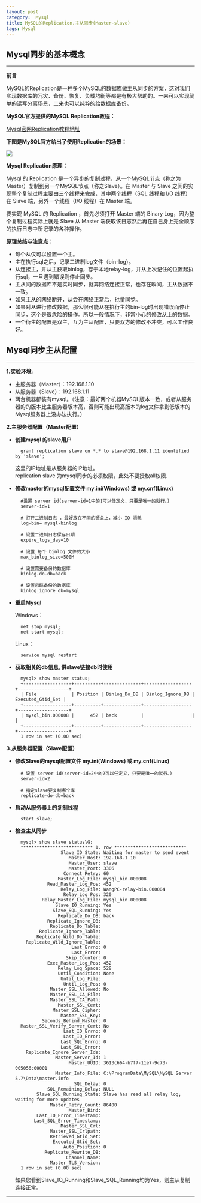 ```yaml
---
layout: post
category:  Mysql 
title: MySQL的Replication.主从同步(Master-slave)
tags: Mysql
---
```

## **Mysql同步的基本概念** ##
----------
**前言**

MySQL的Replication是一种多个MySQL的数据库做主从同步的方案，这对我们实现数据库的冗灾、备份、恢复、负载均衡等都是有极大帮助的。一来可以实现简单的读写分离场景，二来也可以纯粹的给数据库备份。<br>

**MySQL官方提供的MySQL Replication教程：**

[Mysql官网Replication教程地址](https://dev.mysql.com/doc/refman/5.6/en/replication.html)

**下图是MySQL官方给出了使用Replication的场景：**

![](http://dl.iteye.com/upload/attachment/0076/1660/4a9328c6-a24d-34d4-9fd3-fd39e39fcec5.jpg)

**Mysql Replication原理：**

Mysql 的 Replication 是一个异步的复制过程，从一个MySQL节点（称之为Master）复制到另一个MySQL节点（称之Slave）。在 Master 与 Slave 之间的实现整个复制过程主要由三个线程来完成，其中两个线程（SQL 线程和 I/O 线程）在 Slave 端，另外一个线程（I/O 线程）在 Master 端。

要实现 MySQL 的 Replication ，首先必须打开 Master 端的 Binary Log，因为整个复制过程实际上就是 Slave 从 Master 端获取该日志然后再在自己身上完全顺序的执行日志中所记录的各种操作。

**原理总结与注意点：**

* 每个从仅可以设置一个主。
* 主在执行sql之后，记录二进制log文件（bin-log）。
* 从连接主，并从主获取binlog，存于本地relay-log，并从上次记住的位置起执行sql，一旦遇到错误则停止同步。
* 主从间的数据库不是实时同步，就算网络连接正常，也存在瞬间，主从数据不一致。
* 如果主从的网络断开，从会在网络正常后，批量同步。
* 如果对从进行修改数据，那么很可能从在执行主的bin-log时出现错误而停止同步，这个是很危险的操作。所以一般情况下，非常小心的修改从上的数据。
* 一个衍生的配置是双主，互为主从配置，只要双方的修改不冲突，可以工作良好。

## **Mysql同步主从配置** ##
----------

**1.实验环境:**

* 主服务器（Master）：192.168.1.10
* 从服务器（Slave）：192.168.1.11
* 两台机器都装有mysql。（注意：最好两个机器MySQL版本一致，或者从服务器的的版本比主服务器版本高，否则可能出现高版本的log文件拿到低版本的Mysql服务器上没办法执行。）

**2.主服务器配置（Master配置）**

* **创建mysql 的slave用户**

		grant replication slave on *.* to slave@192.168.1.11 identified by 'slave';

	这里的IP地址是从服务器的IP地址。<br>
	replication slave 为mysql同步的必须权限，此处不要授权all权限.

* **修改master的mysql配置文件 my.ini(Windows) 或 my.cnf(Linux)**


		#设置 server id(server-id=1中的1可以任定义，只要是唯一的就行。)
		server-id=1 
	
		# 打开二进制日志 ，最好放在不同的硬盘上，减小 IO 消耗
		log-bin= mysql-binlog
	
		# 设置二进制日志保存日期
		expire_logs_day=10
	
		# 设置 每个 binlog 文件的大小
		max_binlog_size=500M
	
		# 设置需要备份的数据库
		binlog-do-db=back

		# 设置忽略备份的数据库
		binlog_ignore_db=mysql

	
* **重启Mysql**
	
	Windows：

		net stop mysql;
		net start mysql;

	Linux：

		service mysql restart

* **获取相关的db信息, 供slave链接db时使用**

		mysql> show master status;
		+------------------+----------+--------------+------------------+-------------------+
		| File             | Position | Binlog_Do_DB | Binlog_Ignore_DB | Executed_Gtid_Set |
		+------------------+----------+--------------+------------------+-------------------+
		| mysql_bin.000008 |      452 | back         |                  |                   |
		+------------------+----------+--------------+------------------+-------------------+
		1 row in set (0.00 sec)


**3.从服务器配置（Slave配置）**

* **修改Slave的mysql配置文件 my.ini(Windows) 或 my.cnf(Linux)**

		# 设置 server id(server-id=2中的2可以任定义，只要是唯一的就行。)
		server-id=2 
		
		# 指定slave要复制哪个库
		replicate-do-db=back

* **启动从服务器上的复制线程**

		start slave;

* **检查主从同步**

		mysql> show slave status\G;
		*************************** 1. row ***************************
		               Slave_IO_State: Waiting for master to send event
		                  Master_Host: 192.168.1.10
		                  Master_User: slave
		                  Master_Port: 3306
		                Connect_Retry: 60
		              Master_Log_File: mysql_bin.000008
		          Read_Master_Log_Pos: 452
		               Relay_Log_File: WangPC-relay-bin.000004
		                Relay_Log_Pos: 320
		        Relay_Master_Log_File: mysql_bin.000008
		             Slave_IO_Running: Yes
		            Slave_SQL_Running: Yes
		              Replicate_Do_DB: back
		          Replicate_Ignore_DB:
		           Replicate_Do_Table:
		       Replicate_Ignore_Table:
		      Replicate_Wild_Do_Table:
		  Replicate_Wild_Ignore_Table:
		                   Last_Errno: 0
		                   Last_Error:
		                 Skip_Counter: 0
		          Exec_Master_Log_Pos: 452
		              Relay_Log_Space: 528
		              Until_Condition: None
		               Until_Log_File:
		                Until_Log_Pos: 0
		           Master_SSL_Allowed: No
		           Master_SSL_CA_File:
		           Master_SSL_CA_Path:
		              Master_SSL_Cert:
		            Master_SSL_Cipher:
		               Master_SSL_Key:
		        Seconds_Behind_Master: 0
		Master_SSL_Verify_Server_Cert: No
		                Last_IO_Errno: 0
		                Last_IO_Error:
		               Last_SQL_Errno: 0
		               Last_SQL_Error:
		  Replicate_Ignore_Server_Ids:
		             Master_Server_Id: 1
		                  Master_UUID: 3613c664-b7f7-11e7-9c73-005056c00001
		             Master_Info_File: C:\ProgramData\MySQL\MySQL Server 5.7\Data\master.info
		                    SQL_Delay: 0
		          SQL_Remaining_Delay: NULL
		      Slave_SQL_Running_State: Slave has read all relay log; waiting for more updates
		           Master_Retry_Count: 86400
		                  Master_Bind:
		      Last_IO_Error_Timestamp:
		     Last_SQL_Error_Timestamp:
		               Master_SSL_Crl:
		           Master_SSL_Crlpath:
		           Retrieved_Gtid_Set:
		            Executed_Gtid_Set:
		                Auto_Position: 0
		         Replicate_Rewrite_DB:
		                 Channel_Name:
		           Master_TLS_Version:
		1 row in set (0.00 sec)


	如果您看到Slave_IO_Running和Slave_SQL_Running均为Yes，则主从复制连接正常。


---------------------------------------------------------------

